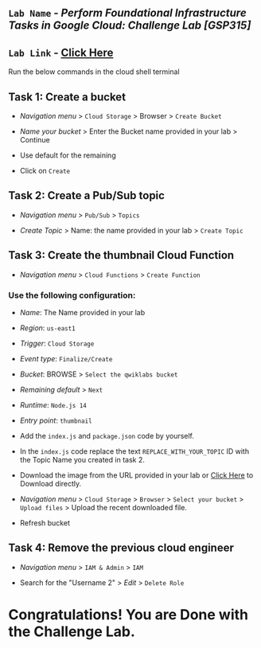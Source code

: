 ## `Lab Name` - *Perform Foundational Infrastructure Tasks in Google Cloud: Challenge Lab [GSP315]*
## `Lab Link` - [Click Here](https://www.cloudskillsboost.google/focuses/10379?parent=catalog)


Run the below commands in the cloud shell terminal


## Task 1: Create a bucket

* *Navigation menu* > `Cloud Storage` > Browser > `Create Bucket`

* *Name your bucket* > Enter the Bucket name provided in your lab > Continue

* Use default for the remaining

* Click on `Create`


## Task 2: Create a Pub/Sub topic


* *Navigation menu* > `Pub/Sub` > `Topics`

* *Create Topic* > Name: the name provided in your lab > `Create Topic`


## Task 3: Create the thumbnail Cloud Function

* *Navigation menu* > `Cloud Functions` > `Create Function`


### Use the following configuration:

* *Name*: The Name provided in your lab 

* *Region*: `us-east1`

* *Trigger*: `Cloud Storage`

* *Event type*: `Finalize/Create`

* *Bucket*: BROWSE > `Select the qwiklabs bucket`

* *Remaining default* > `Next`

* *Runtime*: `Node.js 14`

* *Entry point*: `thumbnail`

* Add the `index.js` and `package.json` code by yourself.

* In the `index.js` code replace the text `REPLACE_WITH_YOUR_TOPIC` ID with the Topic Name you created in task 2.

* Download the image from the URL provided in your lab or [Click Here](https://storage.googleapis.com/cloud-training/gsp315/map.jpg) to Download directly.

* *Navigation menu* > `Cloud Storage` > `Browser` > `Select your bucket` > `Upload files` > Upload the recent downloaded file. 

* Refresh bucket


## Task 4: Remove the previous cloud engineer

* *Navigation menu* > `IAM & Admin` > `IAM`

* Search for the "Username 2" > *Edit* > `Delete Role`
 

# Congratulations! You are Done with the Challenge Lab.